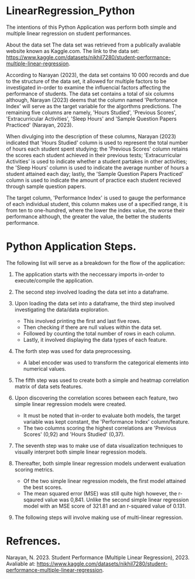 # LinearRegression_Python
The intentions of this Python Application was perform both simple and multiple linear regression on student performances.

About the data set
The data set was retrieved from a publically avaliable website known as Kaggle.com. 
The link to the data set: https://www.kaggle.com/datasets/nikhil7280/student-performance-multiple-linear-regression.

According to Narayan (2023), the data set contains 10 000 records and due to the structure of the data set, it allowed for multiple factors to be investigated in-order to examine the influencial factors affecting the performance of students. 
The data set contains a total of six columns although, Narayan (2023) deems that the column named 'Performance Index' will serve as the target variable for the algorthms predictions. 
The remaining five columns are namely, 'Hours Studied', 'Previous Scores', 'Extracurricular Activities', 'Sleep Hours' and 'Sample Question Papers Practiced' (Narayan, 2023).

When divulging into the description of these columns, Narayan (2023) indicated that 'Hours Studied' column is used to represent the total number of hours each student spent studying; the 'Previous Scores' column retains the scores each student achieved in their previous tests; 
'Extracurricular Activities' is used to indicate whether a student partakes in other activities; the 'Sleep Hours' column is used to indicate the average number of hours a student attained each day; 
lastly, the 'Sample Question Papers Practiced' column is used to indicate the amount of practice each student recieved through sample question papers. 

The target column, 'Performance Index' is used to gauge the performance of each individual student, this column makes use of a specified range, it is from ten to one-hundred, where the lower the index value, the worse their performance although, 
the greater the value, the better the students performance. 

# Python Application Steps. 
The following list will serve as a breakdown for the flow of the application:

1. The application starts with the neccessary imports in-order to execute/compile the application.
2. The second step involved loading the data set into a dataframe. 
3. Upon loading the data set into a dataframe, the third step involved investigating the data/data exploration.
    - This involved printing the first and last five rows. 
    - Then checking if there are null values within the data set. 
    - Followed by counting the total number of rows in each column. 
    - Lastly, it involved displaying the data types of each feature.

4. The forth step was used for data preprocessing. 
    - A label encoder was used to transform the categorical elements into numerical values. 

5. The fifth step was used to create both a simple and heatmap correlation matrix of data sets features. 

6. Upon discovering the correlation scores between each feature, two simple linear regression models were created. 
    - It must be noted that in-order to evaluate both models, the target variable was kept constant, the 'Performance Index' column/feature.
    - The two columns scoring the highest correlations are 'Previous Scores' (0,92) and 'Hours Studied' (0,37).

7. The seventh step was to make use of data visualization techniques to visually interpret both simple linear regression models. 
8. Thereafter, both simple linear regression models underwent evaluation scoring metrics. 
    - Of the two simple linear regression models, the first model attained the best scores. 
    - The mean squared error (MSE) was still quite high however, the r-sqaured value was 0,841. Unlike the second simple linear regression model with an 
      MSE score of 321.81 and an r-squared value of 0.131. 

9. The following steps will involve making use of multi-linear regression. 

# Refrences.

Narayan, N. 2023. Student Performance (Multiple Linear Regression), 2023. Avaliable at: https://www.kaggle.com/datasets/nikhil7280/student-performance-multiple-linear-regression. 